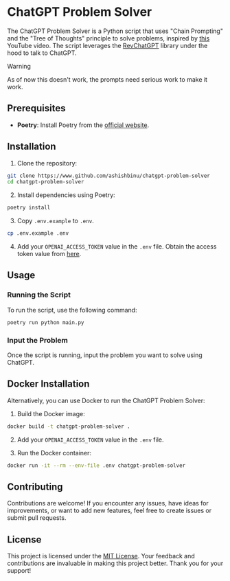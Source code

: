 # ChatGPT Problem Solver

The ChatGPT Problem Solver is a Python script that uses "Chain Prompting" and the "Tree of Thoughts" principle to solve problems, inspired by [this](https://www.youtube.com/watch?v=j320H2LFx-U) YouTube video. The script leverages the [RevChatGPT](https://github.com/acheong08/ChatGPT) library under the hood to talk to ChatGPT.

> [!WARNING]
> As of now this doesn't work, the prompts need serious work to make it work.

## Prerequisites

- **Poetry**: Install Poetry from the [official website](https://python-poetry.org/docs/#installation).

## Installation

1. Clone the repository:

```bash
git clone https://www.github.com/ashishbinu/chatgpt-problem-solver
cd chatgpt-problem-solver
```

2. Install dependencies using Poetry:

```bash
poetry install
```

3. Copy `.env.example` to `.env`.

```bash
cp .env.example .env
```

4. Add your `OPENAI_ACCESS_TOKEN` value in the `.env` file. Obtain the access token value from [here](https://chat.openai.com/api/auth/session).

## Usage

### Running the Script

To run the script, use the following command:

```bash
poetry run python main.py
```

### Input the Problem

Once the script is running, input the problem you want to solve using ChatGPT.

## Docker Installation

Alternatively, you can use Docker to run the ChatGPT Problem Solver:

1. Build the Docker image:

```bash
docker build -t chatgpt-problem-solver .
```

2. Add your `OPENAI_ACCESS_TOKEN` value in the `.env` file.

3. Run the Docker container:

```bash
docker run -it --rm --env-file .env chatgpt-problem-solver
```

## Contributing

Contributions are welcome! If you encounter any issues, have ideas for improvements, or want to add new features, feel free to create issues or submit pull requests.

## License

This project is licensed under the [MIT License](LICENSE). Your feedback and contributions are invaluable in making this project better. Thank you for your support!
